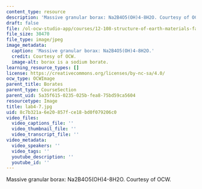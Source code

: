 ```yaml
---
content_type: resource
description: 'Massive granular borax: Na2B4O5(OH)4-8H2O. Courtesy of OCW.'
draft: false
file: /ol-ocw-studio-app/courses/12-108-structure-of-earth-materials-fall-2004/8c7b321a6e20857fce18bd0f079206c0_lab4-7.jpg
file_size: 30470
file_type: image/jpeg
image_metadata:
  caption: 'Massive granular borax: Na2B4O5(OH)4-8H2O.'
  credit: Courtesy of OCW.
  image-alt: borax is a sodium borate.
learning_resource_types: []
license: https://creativecommons.org/licenses/by-nc-sa/4.0/
ocw_type: OCWImage
parent_title: Borates
parent_type: CourseSection
parent_uid: 5a35f615-0235-025b-fea8-75bd59ca5604
resourcetype: Image
title: lab4-7.jpg
uid: 8c7b321a-6e20-857f-ce18-bd0f079206c0
video_files:
  video_captions_file: ''
  video_thumbnail_file: ''
  video_transcript_file: ''
video_metadata:
  video_speakers: ''
  video_tags: ''
  youtube_description: ''
  youtube_id: ''
---
```

Massive granular borax: Na2B4O5(OH)4-8H2O. Courtesy of OCW.